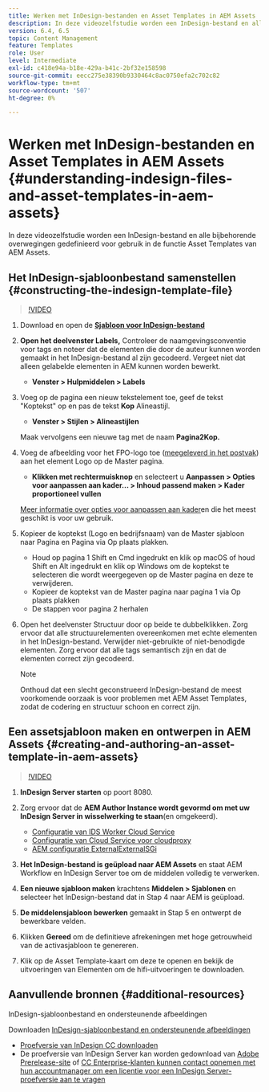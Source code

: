 ```yaml
---
title: Werken met InDesign-bestanden en Asset Templates in AEM Assets
description: In deze videozelfstudie worden een InDesign-bestand en alle bijbehorende overwegingen gedefinieerd voor gebruik in de functie Asset Templates van AEM Assets.
version: 6.4, 6.5
topic: Content Management
feature: Templates
role: User
level: Intermediate
exl-id: c418e94a-b18e-429a-b41c-2bf32e158598
source-git-commit: eecc275e38390b9330464c8ac0750efa2c702c82
workflow-type: tm+mt
source-wordcount: '507'
ht-degree: 0%

---
```


# Werken met InDesign-bestanden en Asset Templates in AEM Assets {#understanding-indesign-files-and-asset-templates-in-aem-assets}

In deze videozelfstudie worden een InDesign-bestand en alle bijbehorende overwegingen gedefinieerd voor gebruik in de functie Asset Templates van AEM Assets.

## Het InDesign-sjabloonbestand samenstellen {#constructing-the-indesign-template-file}

>[!VIDEO](https://video.tv.adobe.com/v/19293?quality=12&learn=on)

1. Download en open de [**Sjabloon voor InDesign-bestand**](assets/asset-templates-tutorial-video--supporting-files.zip)
2. **Open het deelvenster Labels,** Controleer de naamgevingsconventie voor tags en noteer dat de elementen die door de auteur kunnen worden gemaakt in het InDesign-bestand al zijn gecodeerd. Vergeet niet dat alleen gelabelde elementen in AEM kunnen worden bewerkt.

   * **Venster > Hulpmiddelen > Labels**

3. Voeg op de pagina een nieuw tekstelement toe, geef de tekst &quot;Koptekst&quot; op en pas de tekst **Kop** Alineastijl.

   * **Venster > Stijlen > Alineastijlen**

   Maak vervolgens een nieuwe tag met de naam **Pagina2Kop.**

4. Voeg de afbeelding voor het FPO-logo toe ([meegeleverd in het postvak](assets/asset-templates-tutorial-video--supporting-files.zip)) aan het element Logo op de Master pagina.

   * **Klikken met rechtermuisknop** en selecteert u **Aanpassen > Opties voor aanpassen aan kader... > Inhoud passend maken > Kader proportioneel vullen**

   [Meer informatie over opties voor aanpassen aan kader](https://helpx.adobe.com/indesign/using/frames-objects.html#fitting_objects_to_frames)en die het meest geschikt is voor uw gebruik.

5. Kopieer de koptekst (Logo en bedrijfsnaam) van de Master sjabloon naar Pagina en Pagina via Op plaats plakken.

   * Houd op pagina 1 Shift en Cmd ingedrukt en klik op macOS of houd Shift en Alt ingedrukt en klik op Windows om de koptekst te selecteren die wordt weergegeven op de Master pagina en deze te verwijderen.
   * Kopieer de koptekst van de Master pagina naar pagina 1 via Op plaats plakken
   * De stappen voor pagina 2 herhalen

6. Open het deelvenster Structuur door op beide te dubbelklikken. Zorg ervoor dat alle structuurelementen overeenkomen met echte elementen in het InDesign-bestand. Verwijder niet-gebruikte of niet-benodigde elementen. Zorg ervoor dat alle tags semantisch zijn en dat de elementen correct zijn gecodeerd.

   >[!NOTE]
   >
   >Onthoud dat een slecht geconstrueerd InDesign-bestand de meest voorkomende oorzaak is voor problemen met AEM Asset Templates, zodat de codering en structuur schoon en correct zijn.

## Een assetsjabloon maken en ontwerpen in AEM Assets {#creating-and-authoring-an-asset-template-in-aem-assets}

>[!VIDEO](https://video.tv.adobe.com/v/19294?quality=12&learn=on)

1. **InDesign Server starten** op poort 8080.
2. Zorg ervoor dat de **AEM Author Instance wordt gevormd om met uw InDesign Server in wisselwerking te staan**(en omgekeerd).

   * [Configuratie van IDS Worker Cloud Service](http://localhost:4502/etc/cloudservices/proxy/ids.html)
   * [Configuratie van Cloud Service voor cloudproxy](http://localhost:4502/etc/cloudservices/proxy.html)
   * [AEM configuratie ExternalExternalSGi](http://localhost:4502/system/console/configMgr)

3. **Het InDesign-bestand is geüpload naar AEM Assets** en staat AEM Workflow en InDesign Server toe om de middelen volledig te verwerken.
4. **Een nieuwe sjabloon maken** krachtens **Middelen > Sjablonen** en selecteer het InDesign-bestand dat in Stap 4 naar AEM is geüpload.
5. **De middelensjabloon bewerken** gemaakt in Stap 5 en ontwerpt de bewerkbare velden.
6. Klikken **Gereed** om de definitieve afrekeningen met hoge getrouwheid van de activasjabloon te genereren.
7. Klik op de Asset Template-kaart om deze te openen en bekijk de uitvoeringen van Elementen om de hifi-uitvoeringen te downloaden.

## Aanvullende bronnen {#additional-resources}

InDesign-sjabloonbestand en ondersteunende afbeeldingen

Downloaden [InDesign-sjabloonbestand en ondersteunende afbeeldingen](assets/asset-templates-tutorial-video--supporting-files-1.zip)

* [Proefversie van InDesign CC downloaden](https://creative.adobe.com/products/download/indesign)
* De proefversie van InDesign Server kan worden gedownload van [Adobe Prerelease-site](https://www.adobeprerelease.com/) of [CC Enterprise-klanten kunnen contact opnemen met hun accountmanager om een licentie voor een InDesign Server-proefversie aan te vragen](https://www.adobe.com/products/indesignserver/faq.html)
